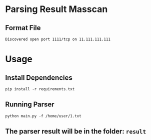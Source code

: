 # Parsing Result Masscan

## Format File
```
Discovered open port 1111/tcp on 11.111.111.111
```

# Usage

## Install Dependencies
```shell
pip install -r requirements.txt
```

## Running Parser
```shell
python main.py -f /home/user/1.txt
```


## The parser result will be in the folder: ```result```
